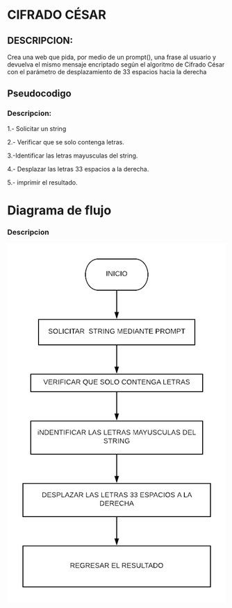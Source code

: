 # CIFRADO CÉSAR
## DESCRIPCION:

Crea una web que pida, por medio de un prompt(), una frase al usuario y devuelva el mismo mensaje encriptado según el algoritmo de Cifrado César con el parámetro de desplazamiento de 33 espacios hacia la derecha

 ## **Pseudocodigo**
### Descripcion:
1.- Solicitar un string

2.- Verificar que se solo contenga letras.

3.-Identificar las letras mayusculas del string.

4.- Desplazar las letras 33 espacios a la derecha.

5.- imprimir el resultado.

# **Diagrama de flujo**
### Descripcion

![diagrama de flujo cifrado](assets/img/Diagramaenblanco.png)
